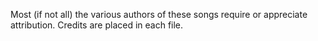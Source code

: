 Most (if not all) the various authors of these songs require or appreciate attribution. Credits are placed in each file.
